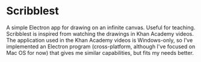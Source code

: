# Scribblest

A simple Electron app for drawing on an infinite canvas. Useful for teaching. Scribblest is inspired from watching the drawings in Khan Academy videos. The application used in the Khan Academy videos is Windows-only, so I've implemented an Electron program (cross-platform, although I've focused on Mac OS for now) that gives me similar capabilities, but fits my needs better.
